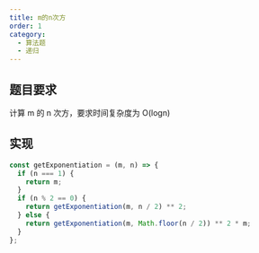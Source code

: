 ```yaml
---
title: m的n次方
order: 1
category:
  - 算法题
  - 递归
---
```


## 题目要求

计算 m 的 n 次方，要求时间复杂度为 O(logn)

## 实现

```js
const getExponentiation = (m, n) => {
  if (n === 1) {
    return m;
  }
  if (n % 2 == 0) {
    return getExponentiation(m, n / 2) ** 2;
  } else {
    return getExponentiation(m, Math.floor(n / 2)) ** 2 * m;
  }
};
```
